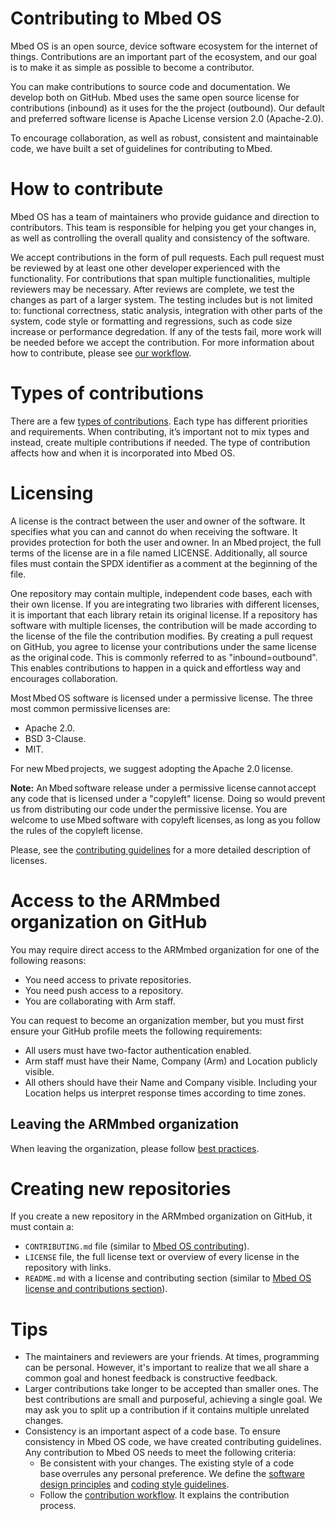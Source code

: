 # Contributing to Mbed OS

Mbed OS is an open source, device software ecosystem for the internet of things. Contributions are an important part of the ecosystem, and our goal is to make it as simple as possible to become a contributor.

You can make contributions to source code and documentation. We develop both on GitHub. Mbed uses the same open source license for contributions (inbound) as it uses for the the project (outbound). Our default and preferred software license is Apache License version 2.0 (Apache-2.0).

To encourage collaboration, as well as robust, consistent and maintainable code, we have built a set of guidelines for contributing to Mbed.

# How to contribute  

Mbed OS has a team of maintainers who provide guidance and direction to contributors. This team is responsible for helping you get your changes in, as well as controlling the overall quality and consistency of the software. 

We accept contributions in the form of pull requests. Each pull request must be reviewed by at least one other developer experienced with the functionality. For contributions that span multiple functionalities, multiple reviewers may be necessary. After reviews are complete, we test the changes as part of a larger system. The testing includes but is not limited to: functional correctness, static analysis, integration with other parts of the system, code style or formatting and regressions, such as code size increase or performance degredation. If any of the tests fail, more work will be needed before we accept the contribution. For more information about how to contribute, please see [our workflow](../contributing/workflow.html#mbed-os-maintainers).

# Types of contributions  
 
There are a few [types of contributions](../contributing/workflow.html#pull-request-types). Each type has different priorities and requirements. When contributing, it’s important not to mix types and instead, create multiple contributions if needed. The type of contribution affects how and when it is incorporated into Mbed OS.

# Licensing  

A license is the contract between the user and owner of the software. It specifies what you can and cannot do when receiving the software. It provides protection for both the user and owner. In an Mbed project, the full terms of the license are in a file named LICENSE. Additionally, all source files must contain the SPDX identifier as a comment at the beginning of the file.

One repository may contain multiple, independent code bases, each with their own license. If you are integrating two libraries with different licenses, it is important that each library retain its original license. If a repository has software with multiple licenses, the contribution will be made according to the license of the file the contribution modifies. By creating a pull request on GitHub, you  agree to license your contributions under the same license as the original code. This is commonly referred to as "inbound=outbound". This enables contributions to happen in a quick and effortless way and encourages collaboration.  

Most Mbed OS software is licensed under a permissive license. The three most common permissive licenses are:

- Apache 2.0.
- BSD 3-Clause.
- MIT.

For new Mbed projects, we suggest adopting the Apache 2.0 license.

<span class="notes">**Note:** An Mbed software release under a permissive license cannot accept any code that is licensed under a "copyleft" license. Doing so would prevent us from distributing our code under the permissive license. You are welcome to use Mbed software with copyleft licenses, as long as you follow the rules of the copyleft license.</span>

Please, see the [contributing guidelines](../contributing/license.html) for a more detailed description of licenses.

# Access to the ARMmbed organization on GitHub

You may require direct access to the ARMmbed organization for one of the following reasons:

- You need access to private repositories.
- You need push access to a repository.
- You are collaborating with Arm staff.

You can request to become an organization member, but you must first ensure your GitHub profile meets the following requirements:

- All users must have two-factor authentication enabled.
- Arm staff must have their Name, Company (Arm) and Location publicly visible.
- All others should have their Name and Company visible. Including your Location helps us interpret response times according to time zones.

## Leaving the ARMmbed organization

When leaving the organization, please follow [best practices](https://help.github.com/en/articles/best-practices-for-leaving-your-company).

# Creating new repositories

If you create a new repository in the ARMmbed organization on GitHub, it must contain a:

- `CONTRIBUTING.md` file (similar to [Mbed OS contributing](https://github.com/ARMmbed/mbed-os/blob/master/CONTRIBUTING.md)).
- `LICENSE` file, the full license text or overview of every license in the repository with links.
- `README.md` with a license and contributing section (similar to [Mbed OS license and contributions section](https://github.com/ARMmbed/mbed-os/blob/master/README.md#license-and-contributions)).

# Tips  

- The maintainers and reviewers are your friends. At times, programming can be personal. However, it's important to realize that we all share a common goal and honest feedback is constructive feedback.
- Larger contributions take longer to be accepted than smaller ones. The best contributions are small and purposeful, achieving a single goal. We may ask you to split up a contribution if it contains multiple unrelated changes.
- Consistency is an important aspect of a code base. To ensure consistency in Mbed OS code, we have created contributing guidelines. Any contribution to Mbed OS needs to meet the following criteria:
    - Be consistent with your changes. The existing style of a code base overrules any personal preference. We define the [software design principles](../contributing/software-design.html) and [coding style guidelines](../contributing/style.html).
    - Follow the [contribution workflow](../contributing/workflow.html). It explains the contribution process.
